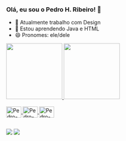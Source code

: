 ### Olá, eu sou o Pedro H. Ribeiro! 👋

- 🔭 Atualmente trabalho com Design
- 🌱 Estou aprendendo Java e HTML
- 😄 Pronomes: ele/dele

<div align="left">
  <a href="https://github.com/pehribei">
  <img height="150em" src="https://github-readme-stats.vercel.app/api?username=pehribei&show_icons=true&theme=blue&include_all_commits=true&count_private=true"/>
  <img height="150em" src="https://github-readme-stats.vercel.app/api/top-langs/?username=pehribei&layout=compact&langs_count=7&theme=blue"/>
</div>

<div style="display: inline_block"><br>
  <img align="center" alt="Pedro-Python" height="30" width="40" src="https://cdn.jsdelivr.net/gh/devicons/devicon/icons/python/python-original.svg">
  <img align="center" alt="Pedro-Java" height="30" width="40" src="https://cdn.jsdelivr.net/gh/devicons/devicon/icons/java/java-original.svg">
  <img align="center" alt="Pedro-VS" height="30" width="40" src="https://cdn.jsdelivr.net/gh/devicons/devicon/icons/vscode/vscode-original.svg">
</div>

##
  
<div>
  <a href="https://instagram.com/pehribei" target="_blank"><img src="https://img.shields.io/badge/-Instagram-%23E4405F?style=for-the-badge&logo=instagram&logoColor=white" target="_blank"></a>
  <a href="https://www.linkedin.com/in/pehribei/" target="_blank"><img src="https://img.shields.io/badge/-LinkedIn-%230077B5?style=for-the-badge&logo=linkedin&logoColor=white" target="_blank"></a> 
</div>
